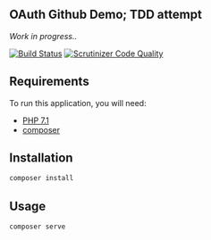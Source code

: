 ## OAuth Github Demo; TDD attempt
_Work in progress.._

[![Build Status](https://travis-ci.org/AlexMasterov/oauth-tdd-demo.svg)](https://travis-ci.org/AlexMasterov/oauth-tdd-demo)
[![Scrutinizer Code Quality](https://scrutinizer-ci.com/g/AlexMasterov/oauth-tdd-demo/badges/quality-score.png?b=master)](https://scrutinizer-ci.com/g/AlexMasterov/oauth-tdd-demo/?branch=master)

## Requirements
To run this application, you will need:

 * [PHP 7.1](https://secure.php.net/downloads.php)
 * [composer](https://getcomposer.org/)

 ## Installation

```sh
composer install
```

## Usage

```sh
composer serve
```
